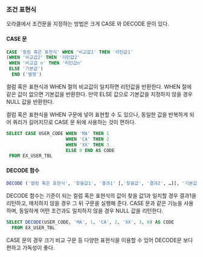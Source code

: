 ### 조건 표현식

오라클에서 조건문을 지정하는 방법은 크게 CASE 와 DECODE 문이 있다. 

#### CASE 문

```sql
CASE '컬럼 혹은 표현식' WHEN '비교값1' THEN '리턴값1'
(WHEN '비교값2' THEN '리턴값2'
 WHEN '비교값 n' THEN '리턴값n'
 ELSE '기본값')
  END ('별명')
```

컬럼 혹은 표현식과 WHEN 절의 비교값이 일치하면 리턴값을 반환한다. WHEN 절에 같은 값이 없으면 기본값을 반환한다. 만약 ELSE 값으로 기본값을 지정하지 않을 경우 NULL 값을 반환한다.

컬럼 혹은 표현식을 WHEN 구문에 넣어 표현할 수 도 있으나, 동일한 값을 반복하게 되어 쿼리가 길어지므로 CASE 문 뒤에 사용하는 것이 편하다.

```sql
SELECT CASE USER_CODE WHEN 'MA' THEN 1
                      WHEN 'CA' THEN 2
                      WHEN 'XX' THEN 3
                      ELSE 0 END AS CODE 
 FROM EX_USER_TBL
```



#### DECODE 함수

```sql
DECODE ('컬럼 혹은 표현식', '찾을값1', '결과1' [,'찾을값', '결과2', …][, '기본값']) ['별명']
```

DECODE 함수는 기준이 되는 컬럼 혹은 표현식의 값이 찾을 값1과 일치할 경우 결과1을 리턴하고, 매치하지 않을 경우 그 뒤 구문을 실행해 준다. CASE 문과 같은 기능을 사용하며, 동일하게 어떤 조건과도 일치하지 않을 경우 NULL 값을 리턴한다.

```sql
SELECT DECODE(USER_CODE, 'MA', 1, 'CA', 2, 'XX', 3, 0) AS CODE
  FROM EX_USER_TBL
```

CASE 문의 경우 크기 비교 구문 등 다양한 표현식을 이용할 수 있어 DECODE문 보다 편하고 가독성이 좋다.